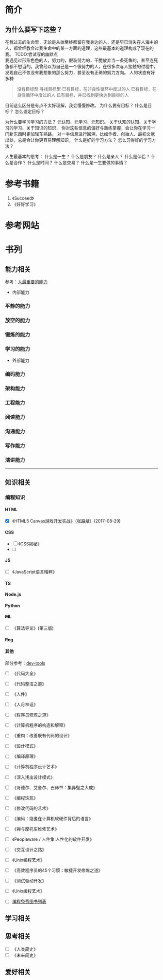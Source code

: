 # 简介
## 为什么要写下这些？
在我过去的生命里，无论是从始至终都留在我身边的人，还是早已消失在人海中的人，都曾经教会过我生命中的某一方面的道理，这些最基本的道理构成了现在的我。
 TODO:尝试写的幽默点\
我遇见过形形色色的人，努力的，假装努力的，干脆放弃当一条死鱼的，甚至连死鱼都不想当的。我曾经以为自己是一个很努力的人，在很多次与人接触的过程中，发现自己不仅没有我想象的那么努力，甚至没有正确的努力方向。
人的状态有好多种
> 没有目标型
> 寻找目标型
> 已有目标，在非良性循环中度过的人
> 已有目标，在良性循环中度过的人
> 已有目标，并已找到更快达到目标的人

目前这么区分是有点不太好理解，我会慢慢修改。
为什么要有目标？
什么是目标？
怎么设定目标？

为什么要学习学习的方法？
元认知、元学习、元知识。
关于认知的认知、关于学习的学习、关于知识的知识，
你对这些信息的偏好与熟练掌握，会让你在学习一门新东西时更加轻车熟路。
对一手信息进行回溯，比如作者、创始人、最初文献出处，总是会让你更容易理解知识。
什么是好的学习方法？
怎么习得好的学习方法？

人生最基本的思考：
什么是一生？
什么是朋友？
什么是亲人？
什么是伴侣？
什么是合作？
什么是时间？
什么是交易？
什么是一生要做的事情？


# 参考书籍
1. 《Succeed》
2. 《好好学习》
# 参考网站

# 书列
## 能力相关
参考：[人最重要的能力](https://www.zhihu.com/question/19602183)
- 内部能力
### 平静的能力
### 放空的能力
### 锻炼的能力
### 学习的能力


- 外部能力

### 编码能力
### 架构能力
### 工程能力
### 阅读能力
### 沟通能力
### 写作能力
### 演讲能力

--- 

## 知识相关
### 编程知识
#### HTML
- [x] 《HTML5 Canvas游戏开发实战》（张路斌）(2017-08-29)

#### CSS
- [ ] 《CSS揭秘》
- [ ] 
#### JS
- [ ] 《JavaScript语言精粹》
#### TS

#### Node.js

#### Python

#### ML
- [ ] 《算法导论》(第三版)

#### Reg

#### 其他
部分参考：[dev-tools](http://dev-books.com/)
- [ ] 《代码大全》
- [ ] 《代码整洁之道》
- [ ] 《人件》
- [ ] 《人月神话》
- [ ] 《程序员修炼之道》
- [ ] 《计算机程序的构造和解释》
- [ ] 《重构：改善既有代码的设计》
- [ ] 《设计模式》
- [ ] 《编译原理》
- [ ] 《计算机程序设计艺术》
- [ ] 《深入浅出设计模式》
- [ ] 《哥德尔、艾舍尔、巴赫书：集异璧之大成》
- [ ] 《编程珠玑》
- [ ] 《修改代码的艺术》
- [ ] 《编码：隐匿在计算机软硬件背后的语言》
- [ ] 《禅与摩托车维修艺术》
- [ ] 《Peopleware / 人件集:人性化的软件开发》
- [ ] 《交互设计之路》
- [ ] 《Unix编程艺术》
- [ ] 《高效程序员的45个习惯：敏捷开发修炼之道》
- [ ] 《测试驱动开发》
- [ ] 《Unix编程艺术》
- [ ] [编程免费图书列表](https://github.com/EbookFoundation/free-programming-books/blob/master/free-programming-books-zh.md)


## 学习相关

## 思考相关
- [ ] 《人类简史》
- [ ] 《未来简史》

## 爱好相关

## 


